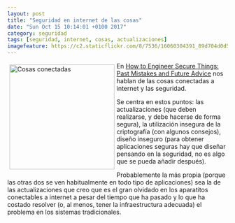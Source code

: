 ```yaml
---
layout: post
title: "Seguridad en internet de las cosas"
date: "Sun Oct 15 10:14:01 +0100 2017"
category: seguridad
tags: [seguridad, internet, cosas, actualizaciones]
imagefeature: https://c2.staticflickr.com/8/7536/16060304391_89d704d0d5_m.jpg
---
```




<a href="https://www.flickr.com/photos/fernand0/16060304391" title="Cosas conectadas"><img src="https://c2.staticflickr.com/8/7536/16060304391_89d704d0d5_m.jpg" width="240"  alt="Cosas conectadas" style="float:left; margin:5px"></a>
En [How to Engineer Secure Things: Past Mistakes and Future Advice](https://www.bishopfox.com/blog/2016/06/how-to-engineer-secure-things-past-mistakes-and-future-advice/) nos hablan de las cosas conectadas a internet y las seguridad.

Se centra en estos puntos: las actualizaciones (que deben realizarse, y debe hacerse de forma segura), la utilización insegura de la criptografía (con algunos consejos), diseño inseguro (para obtener aplicaciones seguras hay que diseñar pensando en la seguridad, no es algo que se pueda añadir después). 

Probablemente la más propia (porque las otras dos se ven habitualmente en todo tipo de aplicaciones) sea la de las actualizaciones que creo que es el gran olvidado en los aparatitos conectables a internet a pesar del tiempo que ha pasado y lo que ha costado resolver (o, al menos, tener la infraestructura adecuada) el problema en los sistemas tradicionales.

